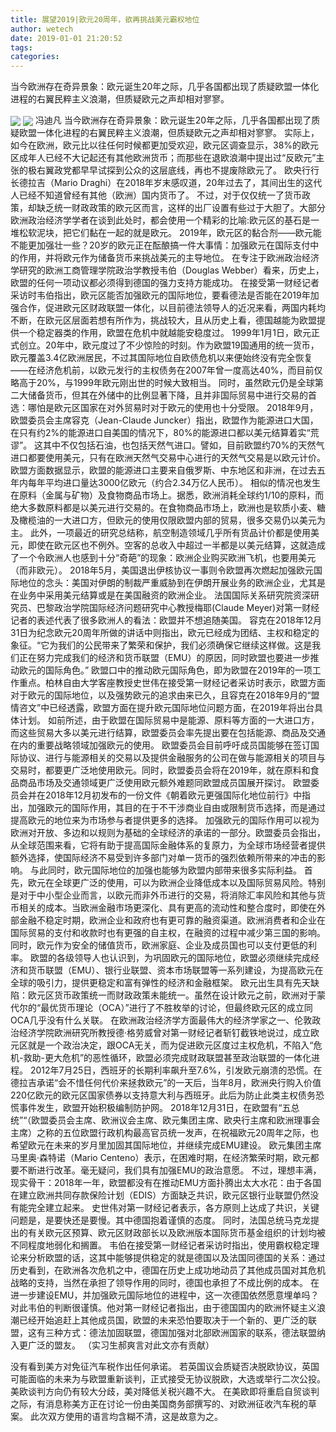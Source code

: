 ```yaml
---
title: 展望2019|欧元20周年，欲再挑战美元霸权地位
author: wetech
date: 2019-01-01 21:20:52
tags: 
categories: 
---
```

当今欧洲存在奇异景象：欧元诞生20年之际，几乎各国都出现了质疑欧盟一体化进程的右翼民粹主义浪潮，但质疑欧元之声却相对寥寥。
<!-- more -->
<img align="center" border="0" src="https://imgcdn.yicai.com/uppics/images/2019/01/40086e82a190109f557d5608b98787d1.jpg" />
<img align="center" border="0" src="https://imgcdn.yicai.com/uppics/images/2019/01/9c07cea730f3497356debb41200834d0.jpg" />
冯迪凡
当今欧洲存在奇异景象：欧元诞生20年之际，几乎各国都出现了质疑欧盟一体化进程的右翼民粹主义浪潮，但质疑欧元之声却相对寥寥。
实际上，如今在欧洲，欧元比以往任何时候都更加受欢迎，欧元区调查显示，38%的欧元区成年人已经不大记起还有其他欧洲货币；而那些在退欧浪潮中提出过“反欧元”主张的极右翼政党都早早试探到公众的这层底线，再也不提废除欧元了。
欧央行行长德拉吉（Mario Draghi）在2018年岁末感叹道，20年过去了，其间出生的这代人已经不知道曾经有其他（欧洲）国内货币了。
不过，对于仅仅统一了货币政策，却缺乏统一财政政策的欧元区而言，这样的出厂设置有些过于大胆了。大部分欧洲政治经济学学者在谈到此处时，都会使用一个精彩的比喻:欧元区的基石是一堆松软泥块，把它们黏在一起的就是欧元。
2019年，欧元区的黏合剂——欧元能不能更加强壮一些？20岁的欧元正在酝酿搞一件大事情：加强欧元在国际支付中的作用，并将欧元作为储备货币来挑战美元的主导地位。
在专注于欧洲政治经济学研究的欧洲工商管理学院政治学教授韦伯（Douglas Webber）看来，历史上，欧盟的任何一项动议都必须得到德国的强力支持方能成功。
在接受第一财经记者采访时韦伯指出，欧元区能否加强欧元的国际地位，要看德法是否能在2019年加强合作，促进欧元区财政联盟一体化，以目前德法领导人的近况来看，两国内耗均不断，在欧元区层面若想有所作为，挑战较大，且从历史上看，德国越能为欧盟提供一个稳定器类的作用，欧盟在危机中就越能安稳度过。
1999年1月1日，欧元正式创立。20年中，欧元度过了不少惊险的时刻。作为欧盟19国通用的统一货币，欧元覆盖3.4亿欧洲居民，不过其国际地位自欧债危机以来便始终没有完全恢复——在经济危机前，以欧元发行的主权债务在2007年曾一度高达40%，而目前仅略高于20%，与1999年欧元刚出世的时候大致相当。
同时，虽然欧元仍是全球第二大储备货币，但其在外储中的比例显著下降，且并非国际贸易中进行交易的首选：哪怕是欧元区国家在对外贸易时对于欧元的使用也十分受限。
2018年9月，欧盟委员会主席容克（Jean-Claude Juncker）指出，欧盟作为能源进口大国，在只有约2%的能源进口自美国的情况下，80%的能源进口都以美元结算着实“荒谬”。
这其中不仅包括石油，也包括天然气进口。譬如，目前欧盟约70%的天然气进口都要使用美元，只有在欧洲天然气交易中心进行的天然气交易是以欧元计价。
欧盟方面数据显示，欧盟的能源进口主要来自俄罗斯、中东地区和非洲，在过去五年内每年平均进口量达3000亿欧元（约合2.34万亿人民币）。
相似的情况也发生在原料（金属与矿物）及食物商品市场上。据悉，欧洲消耗全球约1/10的原料，而绝大多数原料都是以美元进行交易的。在食物商品市场上，欧洲也是软质小麦、糖及橄榄油的一大进口方，但欧元的使用仅限欧盟内部的贸易，很多交易仍以美元为主。
此外，一项最近的研究总结称，航空制造领域几乎所有货品计价都是使用美元，即使在欧元区也不例外。空客的总收入中超过一半都是以美元结算，这就造成了一个令欧洲人也感到十分“奇葩”的现象：欧洲企业购买欧洲飞机，也要用美元（而非欧元）。
2018年5月，美国退出伊核协议一事则令欧盟再次燃起加强欧元国际地位的念头：美国对伊朗的制裁严重威胁到在伊朗开展业务的欧洲企业，尤其是在业务中采用美元结算或是在美国融资的欧洲企业。
法国国际关系研究院资深研究员、巴黎政治学院国际经济问题研究中心教授梅耶(Claude Meyer)对第一财经记者的表述代表了很多欧洲人的看法：欧盟并不想追随美国。
容克在2018年12月31日为纪念欧元20周年所做的讲话中则指出，欧元已经成为团结、主权和稳定的象征。“它为我们的公民带来了繁荣和保护，我们必须确保它继续这样做。这是我们正在努力完成我们的经济和货币联盟（EMU）的原因，同时欧盟也要进一步推动欧元的国际角色。”
欧盟口中的推动欧元国际角色，即为欧盟在2019年的一项工作重点。柏林自由大学客座教授史世伟在接受第一财经记者采访时表示，欧盟方面对于欧元的国际地位，以及强势欧元的追求由来已久，且容克在2018年9月的“盟情咨文”中已经透露，欧盟方面在提升欧元国际地位问题方面，在2019年将出台具体计划。
如前所述，由于欧盟在国际贸易中是能源、原料等方面的一大进口方，而这些贸易大多以美元进行结算，欧盟委员会率先提出要在包括能源、商品及交通在内的重要战略领域加强欧元的使用。
欧盟委员会目前呼吁成员国能够在签订国际协议、进行与能源相关的交易以及提供金融服务的公司在做与能源相关的项目与交易时，都要更广泛地使用欧元。同时，欧盟委员会将在2019年，就在原料和食品商品市场及交通领域更广泛使用欧元额外难题同欧盟成员国展开探讨。
欧盟委员会并在2018年12月初发布的一份文件《朝着欧元更强国际化地位前行》中指出，加强欧元的国际作用，其目的在于不干涉商业自由或限制货币选择，而是通过提高欧元的地位来为市场参与者提供更多的选择。
加强欧元的国际作用可以视为欧洲对开放、多边和以规则为基础的全球经济的承诺的一部分。欧盟委员会指出，从全球范围来看，它将有助于提高国际金融体系的复原力，为全球市场经营者提供额外选择，使国际经济不易受到许多部门对单一货币的强烈依赖所带来的冲击的影响。
与此同时，欧元国际地位的加强也能够为欧盟内部带来很多实际利益。
首先，欧元在全球更广泛的使用，可以为欧洲企业降低成本以及国际贸易风险。特别是对于中小型企业而言，以欧元而非外币进行的交易，将消除汇率风险和其他与货币相关的成本。当欧洲金融市场更深化、具有更高的流动性和整合度时，即使在外部金融不稳定时期，欧洲企业和政府也有更可靠的融资渠道。欧洲消费者和企业在国际贸易的支付和收款时也有更强的自主权，在融资的过程中减少第三国的影响。同时，欧元作为安全的储值货币，欧洲家庭、企业及成员国也可以支付更低的利率。
欧盟的各级领导人也认识到，为巩固欧元的国际地位，欧盟必须继续完成经济和货币联盟（EMU）、银行业联盟、资本市场联盟等一系列建设，为提高欧元在全球的吸引力，提供更稳定和富有弹性的经济和金融框架。
欧元出生具有先天缺陷：欧元区货币政策统一而财政政策未能统一。虽然在设计欧元之前，欧洲对于蒙代尔的“最优货币理论（OCA）”进行了不胜枚举的讨论，但最终欧元区的成立同OCA几乎没有什么关联。
在欧洲政治经济学方面最伟大的经济学家之一、伦敦政治经济学院欧洲研究所教授德·格劳威曾对第一财经记者斩钉截铁地说过，成立欧元区就是一个政治决定，跟OCA无关，而为促进欧元区度过主权危机，不陷入“危机-救助-更大危机”的恶性循环，欧盟必须完成财政联盟甚至政治联盟的一体化进程。
2012年7月25日，西班牙的长期利率飙升至7.6%，引发欧元崩溃的恐慌。在德拉吉承诺“会不惜任何代价来拯救欧元”的一天后，当年8月，欧洲央行购入价值220亿欧元的欧元区国家债券以支持意大利与西班牙。此后为防止此类主权债务恐慌事件发生，欧盟开始积极编制防护网。
2018年12月31日，在欧盟有“五总统”“（欧盟委员会主席、欧洲议会主席、欧元集团主席、欧央行主席和欧洲理事会主席）之称的五位欧盟行政机构最高官员统一发声，在祝福欧元20周年之际，也希望欧元在未来的岁月里加固其国际地位，并继续完成EMU建设。
欧元集团主席马里奥·森特诺（Mario Centeno）表示，在困难时期，在经济繁荣时期，欧元都要不断进行改革。毫无疑问，我们具有加强EMU的政治意愿。
不过，理想丰满，现实骨干：2018年一年，欧盟都没有在推动EMU方面扑腾出太大水花：由于各国在建立欧洲共同存款保险计划（EDIS）方面缺乏共识，欧元区银行业联盟仍然没有能完全建立起来。
史世伟对第一财经记者表示，各方原则上达成了共识，关键问题是，是要快还是要慢。其中德国抱着谨慎的态度。
同时，法国总统马克龙提出的有关欧元区预算、欧元区财政部长以及欧洲版本国际货币基金组织的计划均被不同程度地弱化和搁置。
韦伯在接受第一财经记者采访时指出，使用霸权稳定理论来分析欧盟的话，这其中能够提供稳定的就是德国以及法国同德国的关系：通过历史看到，在欧洲各次危机之中，德国在历史上成功地动员了其他成员国对其危机战略的支持，当然在承担了领导作用的同时，德国也承担了不成比例的成本。
在进一步建设EMU，并加强欧元国际地位的进程中，这一次德国依然愿意埋单吗？
对此韦伯的判断很谨慎。他对第一财经记者指出，由于德国国内的欧洲怀疑主义浪潮已经开始追赶上其他成员国，欧盟的未来恐怕要取决于一个新的、更广泛的联盟，这有三种方式：德法加固联盟，德国加强对北部欧洲国家的联系，德法联盟纳入更广泛的盟友。
（实习生郝爽言对此文亦有贡献）
 
 
没有看到美方对免征汽车税作出任何承诺。
若英国议会质疑否决脱欧协议，英国可能面临的未来为与欧盟重新谈判，正式接受无协议脱欧，大选或举行二次公投。
美欧谈判方向仍有较大分歧，美对降低关税兴趣不大。
在美欧即将重启自贸谈判之际，有消息称美方正在讨论一份由美国商务部撰写的、对欧洲征收汽车税的草案。
此次双方使用的语言均含糊不清，这是故意为之。
